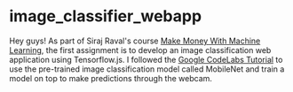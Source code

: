 # image_classifier_webapp

Hey guys! As part of Siraj Raval's course [Make Money With Machine Learning](https://www.machinelearningcourse.io/courses/make-money), the first assignment is to develop an image classification web application using Tensorflow.js. I followed the [Google CodeLabs Tutorial](https://www.tensorflow.org/js/tutorials/transfer/image_classification) to use the pre-trained image classification model called MobileNet and train a model on top to make predictions through the webcam.
